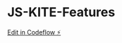 # JS-KITE-Features

[Edit in Codeflow ⚡️](https://stackblitz.com/~/github.com/JSBachhal/JS-KITE-Features)